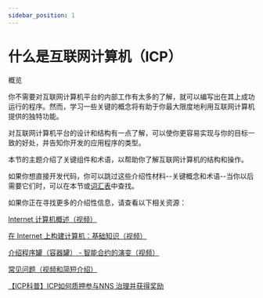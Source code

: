```yaml
---
sidebar_position: 1
---
```


# 什么是互联网计算机（ICP）

概览

你不需要对互联网计算机平台的内部工作有太多的了解，就可以编写出在其上成功运行的程序。然而，学习一些关键的概念将有助于你最大限度地利用互联网计算机提供的独特功能。

对互联网计算机平台的设计和结构有一点了解，可以使你更容易实现与你的目标一致的好处，并告知你开发的应用程序的类型。

本节的主题介绍了关键组件和术语，以帮助你了解互联网计算机的结构和操作。

如果你想直接开发代码，你可以跳过这些介绍性材料--关键概念和术语--当你以后需要它们时，可以在本节或[词汇表](https://sdk.dfinity.org/docs/developers-guide/glossary.html)中查找。

如果你正在寻找更多的介绍性信息，请查看以下相关资源：

[Internet 计算机概述（视频）](https://www.youtube.com/watch?v=XgsOKP224Zw)

[在 Internet 上构建计算机：基础知识（视频）](https://www.youtube.com/watch?v=jduSMHxdYD8)

[介绍程序罐（容器罐） - 智能合约的演变（视频）](https://www.youtube.com/watch?v=LKpGuBOXxtQ)

[常见问题（视频和简短介绍）](https://dfinity.org/faq/)

[【ICP科普】ICP如何质押参与NNS 治理并获得奖励](https://www.youtube.com/watch?v=9arl2HADtK0&t=4s)
